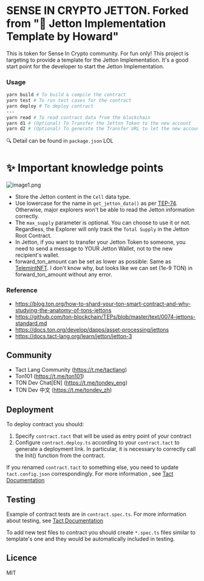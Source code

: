 # SENSE IN CRYPTO JETTON. Forked from "🚚 Jetton Implementation Template by Howard"

This is token for Sense In Crypto community. For fun only!
This project is targeting to provide a template for the Jetton Implementation. It's a good start point for the developer to start the Jetton Implementation.

### Usage

```bash
yarn build # To build & compile the contract
yarn test # To run test cases for the contract
yarn deploy # To deploy contract
---
yarn read # To read contract data from the blockchain
yarn d1 # (Optional) To Transfer the Jetton Token to the new account
yarn d2 # (Optional) To generate the Transfer URL to let the new account to transfer the Jetton Token to the other account
```

🔍 Detail can be found in `package.json` LOL

# ✨ Important knowledge points

![image1.png](./image1.png)

-   Store the Jetton content in the `Cell` data type.
-   Use lowercase for the name in `get_jetton_data()` as per [TEP-74](https://github.com/ton-blockchain/TEPs/blob/master/text/0074-jettons-standard.md). Otherwise, major explorers won't be able to read the Jetton information correctly.
-   The `max_supply` parameter is optional. You can choose to use it or not. Regardless, the Explorer will only track the `Total Supply` in the Jetton Root Contract.
-   In Jetton, if you want to transfer your Jetton Token to someone, you need to send a message to YOUR Jetton Wallet, not to the new recipient's wallet.
-   forward_ton_amount can be set as lower as possible: Same as [TelemintNFT](https://github.com/TelegramMessenger/telemint). I don't know why, but looks like we can set (1e-9 TON) in forward_ton_amount without any error.

### Reference

-   https://blog.ton.org/how-to-shard-your-ton-smart-contract-and-why-studying-the-anatomy-of-tons-jettons
-   https://github.com/ton-blockchain/TEPs/blob/master/text/0074-jettons-standard.md
-   https://docs.ton.org/develop/dapps/asset-processing/jettons
-   https://docs.tact-lang.org/learn/jetton/jetton-3

## Community

-   Tact Lang Community (https://t.me/tactlang)
-   Ton101 (https://t.me/ton101)
-   TON Dev Chat[EN] (https://t.me/tondev_eng)
-   TON Dev 中文 (https://t.me/tondev_zh)

## Deployment

To deploy contract you should:

1. Specify `contract.tact` that will be used as entry point of your contract
2. Configure `contract.deploy.ts` according to your `contract.tact` to generate a deployment link. In particular, it is necessary to correctly call the Init() function from the contract.

If you renamed `contract.tact` to something else, you need to update `tact.config.json` correspondingly. For more information , see [Tact Documentation](https://docs.tact-lang.org/language/guides/config)

## Testing

Example of contract tests are in `contract.spec.ts`. For more information about testing, see [Tact Documentation](https://docs.tact-lang.org/language/guides/debug)

To add new test files to contract you should create `*.spec.ts` files similar to template's one and they would be automatically included in testing.

## Licence

MIT
